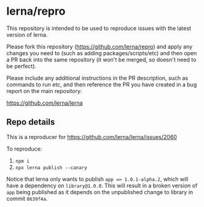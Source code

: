 # lerna/repro

This repository is intended to be used to reproduce issues with the latest version of lerna.

Please fork this repository (https://github.com/lerna/repro) and apply any changes you need to (such as adding packages/scripts/etc) and then open a PR back into the same repository (it won't be merged, so doesn't need to be perfect).

Please include any additional instructions in the PR description, such as commands to run etc, and then reference the PR you have created in a bug report on the main repository:

https://github.com/lerna/lerna


## Repo details

This is a reproducer for https://github.com/lerna/lerna/issues/2060

To reproduce:
 1. `npm i`
 1. `npx lerna publish --canary`

Notice that lerna only wants to publish `app => 1.0.1-alpha.2`, which will have a dependency on `library@1.0.0`.
This will result in a broken version of `app` being published as it depends on the unpublished change to library in commit `0639f4a`.
